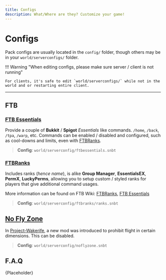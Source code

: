 ```yaml
---
title: Configs
description: What/Where are they? Customize your game!
---
```


# Configs

Pack configs are usually located in the `config/` folder, though others may be in your `world/serverconfigs/` folder.

!!! Warning "When editing configs, please make sure server / client is not running"

    For clients, it's safe to edit `world/serverconfigs/` while not in the world and or restarting entire client.

---

## FTB

### [FTB Essentials](https://legacy.curseforge.com/minecraft/mc-mods/ftb-essentials-forge)

Provide a couple of **Bukkit** / **Spigot** _Essentials_ like commands. `/home`, `/back`, `/tpa`, `/warp`, etc. Commands can be enabled / disabled and configured, such as cool-downs and limits, even with [FTBRanks](#ftbranks).

> **Config**: `world/serverconfig/ftbessentials.snbt`

### [FTBRanks](https://legacy.curseforge.com/minecraft/mc-mods/ftb-ranks-forge)

Includes ranks (_hence name_), is alike **Group Manager**, **EssentialsEX**, **PermX**, **LuckyPerms**, allowing you to setup custom / styled ranks for players that give additional command usages.

More information can be found on FTB Wiki: [FTBRanks](https://feedthebeast.notion.site/FTB-Ranks-d56ec50cfa04412485ff0bf63d103b4d), [FTB Essentials](https://feedthebeast.notion.site/FTB-Essentials-f1650e409e91416d941d3167f9ec89f4)

> **Config**: `world/serverconfig/ftbranks/ranks.snbt`

## [No Fly Zone](https://legacy.curseforge.com/minecraft/mc-mods/no-fly-zone)

In [Project-Wakerife](../project-w/index.md), a new mod was introduced to prohibit flight in certain dimensions.  This can be disabled.

> **Config**: `world/serverconfig/noflyzone.snbt`

## F.A.Q
{Placeholder}